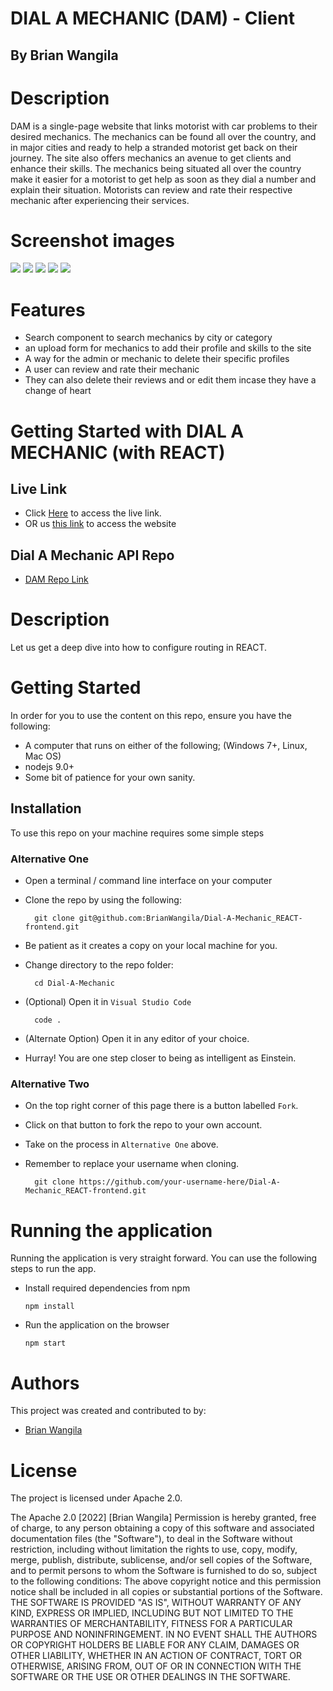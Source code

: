 # DIAL A MECHANIC (DAM) - Client

## By Brian Wangila


# Description
DAM is a single-page website that links motorist with car problems to their desired mechanics. The mechanics can be found all over the country, and in major cities and ready to help a stranded motorist get back on their journey. The site also offers mechanics an avenue to get clients and enhance their skills. The mechanics being situated all over the country make it easier for a motorist to get help as soon as they dial a number and explain their situation. Motorists can review and rate their respective mechanic after experiencing their services.

# Screenshot images

<img src="./public/assets/images/homepage.png" />

<img src="./public/assets/images/reviews.png" />

<img src="./public/assets/images/mechanicspage.png" />

<img src="./public/assets/images/login.png" />

<img src="./public/assets/images/fillform.png" />



# Features
- Search component to search mechanics by city or category
- an upload form for mechanics to add their profile and skills to the site
- A way for the admin or mechanic to delete their specific profiles
- A user can review and rate their mechanic
- They can also delete their reviews and or edit them incase they have a change of heart


# Getting Started with DIAL A MECHANIC (with REACT)

## Live Link
- Click [Here](https://sea-lion-app-xkrg8.ondigitalocean.app/) to access the live link.
- OR us [this link](https://sea-lion-app-xkrg8.ondigitalocean.app/) to access the website

## Dial A Mechanic API Repo

- [DAM Repo Link](https://github.com/BrianWangila/Dial-A-Mechanic_REACT-frontend)

# Description
Let us get a deep dive into how to configure routing in REACT.
# Getting Started
In order for you to use the content on this repo, ensure you have the following:

- A computer that runs on either of the following; (Windows 7+, Linux, Mac OS)
- nodejs 9.0+
- Some bit of patience for your own sanity.

## Installation

To use this repo on your machine requires some simple steps

### Alternative One

- Open a terminal / command line interface on your computer
- Clone the repo by using the following:

        git clone git@github.com:BrianWangila/Dial-A-Mechanic_REACT-frontend.git

- Be patient as it creates a copy on your local machine for you.
- Change directory to the repo folder:

        cd Dial-A-Mechanic

- (Optional) Open it in ``Visual Studio Code``

        code .

- (Alternate Option) Open it in any editor of your choice.
- Hurray! You are one step closer to being as intelligent as Einstein.

### Alternative Two

- On the top right corner of this page there is a button labelled ``Fork``.
- Click on that button to fork the repo to your own account.
- Take on the process in ``Alternative One`` above.
- Remember to replace your username when cloning.

        git clone https://github.com/your-username-here/Dial-A-Mechanic_REACT-frontend.git


# Running the application

Running the application is very straight forward. You can use the following steps to run the app.

- Install required dependencies from npm

      npm install

- Run the application on the browser

      npm start

# Authors
This project was created and contributed to by:
- [Brian Wangila](https://github.com/BrianWangila/)

# License
The project is licensed under Apache 2.0.

The Apache 2.0 [2022] [Brian Wangila] Permission is hereby granted, free of charge, to any person obtaining a copy of this software and associated documentation files (the "Software"), to deal in the Software without restriction, including without limitation the rights to use, copy, modify, merge, publish, distribute, sublicense, and/or sell copies of the Software, and to permit persons to whom the Software is furnished to do so, subject to the following conditions: The above copyright notice and this permission notice shall be included in all copies or substantial portions of the Software. THE SOFTWARE IS PROVIDED "AS IS", WITHOUT WARRANTY OF ANY KIND, EXPRESS OR IMPLIED, INCLUDING BUT NOT LIMITED TO THE WARRANTIES OF MERCHANTABILITY, FITNESS FOR A PARTICULAR PURPOSE AND NONINFRINGEMENT. IN NO EVENT SHALL THE AUTHORS OR COPYRIGHT HOLDERS BE LIABLE FOR ANY CLAIM, DAMAGES OR OTHER LIABILITY, WHETHER IN AN ACTION OF CONTRACT, TORT OR OTHERWISE, ARISING FROM, OUT OF OR IN CONNECTION WITH THE SOFTWARE OR THE USE OR OTHER DEALINGS IN THE SOFTWARE.